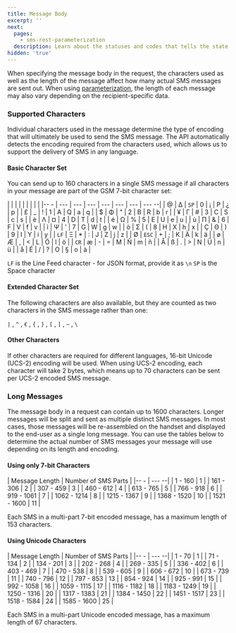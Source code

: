 ```yaml
---
title: Message Body
excerpt: ''
next:
  pages:
    - sms-rest-parameterization
  description: Learn about the statuses and codes that tells the state of an SMS batch
hidden: 'true'
---
```

When specifying the message body in the request, the characters used as well as the length of the message affect how many actual SMS messages are sent out. When using [parameterization](doc:sms-rest-parameterization), the length of each message may also vary depending on the recipient-specific data.

### Supported Characters

Individual characters used in the message determine the type of encoding that will ultimately be used to send the SMS message. The API automatically detects the encoding required from the characters used, which allows us to support the delivery of SMS in any language.

#### Basic Character Set

You can send up to 160 characters in a single SMS message if all characters in your message are part of the GSM 7-bit character set:

|      |       |      |     |     |     |     |       |
|-- -  | ---   | ---  | --- | --- | --- | --- | --- --|
| @    | Δ     | `SP` | 0   | ¡   | P   | ¿   | p     |
| £    | _     | !    | 1   | A   | Q   | a   | q     |
| $    | Φ     | "    | 2   | B   | R   | b   | r     |
| ¥    | Γ     | #    | 3   | C   | S   | c   | s     |
| è    | Λ     | ¤    | 4   | D   | T   | d   | t     |
| é    | Ω     | %    | 5   | E   | U   | e   | u     |
| ù    | Π     | &    | 6   | F   | V   | f   | v     |
| ì    | Ψ     | '    | 7   | G   | W   | g   | w     |
| ò    | Σ     | (    | 8   | H   | X   | h   | x     |
| Ç    | Θ     | )    | 9   | I   | Y   | i   | y     |
| `LF` | Ξ     | *    | :   | J   | Z   | j   | z     |
| Ø    | `ESC` | +    | ;   | K   | Ä   | k   | ä     |
| ø    | Æ     | ,    | <   | L   | Ö   | l   | ö     |
| `CR` | æ     | -    | =   | M   | Ñ   | m   | ñ     |
| Å    | ß     | .    | >   | N   | Ü   | n   | ü     |
| å    | É     | /    | ?   | O   | §   | o   | à     |

`LF` is the Line Feed character - for JSON format, provide it as `\n`
`SP` is the Space character

#### Extended Character Set

The following characters are also available, but they are counted as two characters in the SMS message rather than one:

`|` , `^` , `€` , `{` , `}` , `[` , `]` , `~` , `\`

#### Other Characters

If other characters are required for different languages, 16-bit Unicode (UCS-2) encoding will be used. When using UCS-2 encoding, each character will take 2 bytes, which means up to 70 characters can be sent per UCS-2 encoded SMS message.

### Long Messages

The message body in a request can contain up to 1600 characters. Longer messages will be split and sent as multiple distinct SMS messages. In most cases, those messages will be re-assembled on the handset and displayed to the end-user as a single long message. You can use the tables below to determine the actual number of SMS messages your message will use depending on its length and encoding.

#### Using only 7-bit Characters

| Message Length | Number of SMS Parts |
|-- -            | ---               --|
| 1 - 160        | 1                   |
| 161 - 306      | 2                   |
| 307 - 459      | 3                   |
| 460 - 612      | 4                   |
| 613 - 765      | 5                   |
| 766 - 918      | 6                   |
| 919 - 1061     | 7                   |
| 1062 - 1214    | 8                   |
| 1215 - 1367    | 9                   |
| 1368 - 1520    | 10                  |
| 1521 - 1600    | 11                  |

Each SMS in a multi-part 7-bit encoded message, has a maximum length of 153 characters.

#### Using Unicode Characters

| Message Length | Number of SMS Parts |
|-- -            | ---               --|
| 1 - 70         | 1                   |
| 71 - 134       | 2                   |
| 134 - 201      | 3                   |
| 202 - 268      | 4                   |
| 269 - 335      | 5                   |
| 336 - 402      | 6                   |
| 403 - 469      | 7                   |
| 470 - 538      | 8                   |
| 539 - 605      | 9                   |
| 606 - 672      | 10                  |
| 673 - 739      | 11                  |
| 740 - 796      | 12                  |
| 797 - 853      | 13                  |
| 854 - 924      | 14                  |
| 925 - 991      | 15                  |
| 992 - 1058     | 16                  |
| 1059 - 1115    | 17                  |
| 1116 - 1182    | 18                  |
| 1183 - 1249    | 19                  |
| 1250 - 1316    | 20                  |
| 1317 - 1383    | 21                  |
| 1384 - 1450    | 22                  |
| 1451 - 1517    | 23                  |
| 1518 - 1584    | 24                  |
| 1585 - 1600    | 25                  |

Each SMS in a multi-part Unicode encoded message, has a maximum length of 67
characters.
